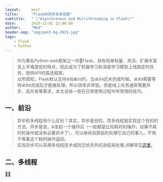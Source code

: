 ```yaml
---
layout:     post
title:      "Flask的异步及多线程"
subtitle:   " \"Asynchronous and Multithreading in Flask\""
date:       2018-12-01 12:00:00
author:     "Mkd"
header-img: "img/post-bg-2015.jpg"
tags:
    - Flask
    - Python
---
```

>  作为著名Python web框架之一的Flask，具有简单轻量、灵活、扩展丰富且上手难度低的特点，因此成为了机器学习和深度学习模型上线跑定时任务，提供API的首选框架。  
> 众所周知，Flask默认支持`非阻塞IO`的，当`请求A`还未完成时候，`请求B`需要等待`请求A`完成后才能被处理，所以效率非常低。但是线上任务通常需要异步、高并发等需求，本文总结一些在日常使用过程中所常用的技巧。

## 一、前沿  
> 异步和多线程有什么区别？其实，异步是目的，而多线程是实现这个目的的方法。异步是说，A发起一个操作后（一般都是比较耗时的操作，如果不耗时的操作就没有必要异步了），可以继续自顾自的处理它自己的事儿，不用干等着这个耗时操作返回。  
> 实现异步可以采用多线程技术或则交给另外的进程来处理,详解常见[这里](https://www.cnblogs.com/dream844/archive/2012/06/12/2546083.html)。

## 二、多线程
